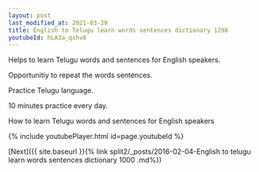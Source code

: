```yaml
---
layout: post
last_modified_at: 2021-03-29
title: English to Telugu learn words sentences dictionary 1298 
youtubeId: hLA3a_qxhv8
---
```

 
 
Helps to learn Telugu words and sentences for English speakers.

Opportunitiy to repeat the words sentences. 

Practice Telugu language. 
 
10 minutes practice every day. 
 
How to learn Telugu words and sentences for English speakers 
 
{% include youtubePlayer.html id=page.youtubeId %}
 
 
[Next]({{ site.baseurl }}{% link  split2/_posts/2016-02-04-English to telugu learn words sentences dictionary 1000 .md%})
 
